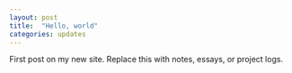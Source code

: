 ```yaml
---
layout: post
title:  "Hello, world"
categories: updates
---
```


First post on my new site. Replace this with notes, essays, or project logs.
